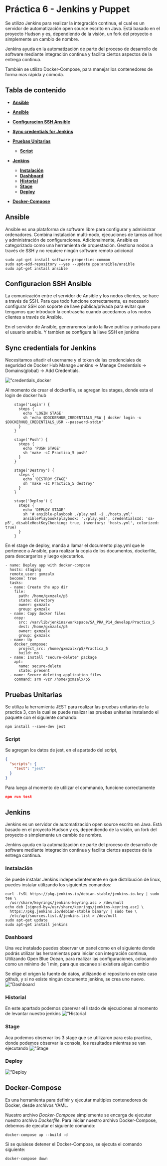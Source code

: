 # **Práctica 6 - Jenkins y Puppet** <!-- omit in toc -->

Se utilizo Jenkins para realizar la integración continua, el cual es un servidor de automatización open source escrito en Java. Está basado en el proyecto Hudson y es, dependiendo de la visión, un fork del proyecto o simplemente un cambio de nombre.

Jenkins ayuda en la automatización de parte del proceso de desarrollo de software mediante integración continua y facilita ciertos aspectos de la entrega continua.

También se utilizo Docker-Compose, para manejar los contenedores de forma mas rápida y cómoda.

## **Tabla de contenido** <!-- omit in toc -->
- [**Ansible**](#ansible)

- [**Ansible**](#ansible)
- [**Configuracion SSH Ansible**](#configuracion-ssh-ansible)
- [**Sync credentials for Jenkins**](#sync-credentials-for-jenkins)
- [**Pruebas Unitarias**](#pruebas-unitarias)
  - [**Script**](#script)
- [**Jenkins**](#jenkins)
  - [**Instalación**](#instalación)
  - [**Dashboard**](#dashboard)
  - [**Historial**](#historial)
  - [**Stage**](#stage)
  - [**Deploy**](#deploy)
- [**Docker-Compose**](#docker-compose)

## **Ansible**
Ansible es una plataforma de software libre para configurar y administrar ordenadores. Combina instalación multi-nodo, ejecuciones de tareas ad hoc y administración de configuraciones. Adicionalmente, Ansible es categorizado como una herramienta de orquestación. Gestiona nodos a través de SSH y no requiere ningún software remoto adicional 

```
sudo apt-get install software-properties-common
sudo apt-add-repository --yes --update ppa:ansible/ansible
sudo apt-get install ansible
```
## **Configuracion SSH Ansible**
La comunicación entre el servidor de Ansible y los nodos clientes, se hace a través de SSH. Para que todo funcione correctamente, es necesario configurar SSH con soporte de llave pública/privada para evitar que tengamos que introducir la contraseña cuando accedamos a los nodos clientes a través de Ansible.

En el servidor de Ansible, generaremos tanto la llave publica y privada para el usuario ansible. 
Y tambien  se configura la llave SSH en jenkins

## **Sync credentials for Jenkins**
Necesitamos añadir el username y el token de las credenciales de seguridad de Docker Hub
Manage Jenkins -> Manage Credentials -> Domains(global) -> Add Credentials.

!["credentials_docker](/Practica_5/img/credentials_docker.png "credentials_docker")

Al momento de crear el dockerfile, se agregan los stages, donde esta el login de docker hub

```
    stage('Login') {
      steps {
        echo 'LOGIN STAGE'
        sh 'echo $DOCKERHUB_CREDENTIALS_PSW | docker login -u $DOCKERHUB_CREDENTIALS_USR --password-stdin'
      }
    }

    stage('Push') {
      steps {
        echo 'PUSH STAGE'
        sh 'make -sC Practica_5 push'
      }
    }

    stage('Destroy') {
      steps {
        echo 'DESTROY STAGE'
        sh 'make -sC Practica_5 destroy'
      }
    }

    stage('Deploy') {
      steps {
        echo 'DEPLOY STAGE'
        sh '# ansible-playbook ./play.yml -i ./hosts.yml'
        ansiblePlaybook(playbook: './play.yml', credentialsId: 'sa-p5', disableHostKeyChecking: true, inventory: 'hosts.yml', colorized: true)
      }
    }
```
En el stage de deploy, manda a llamar el documento play.yml que le pertenece a Ansible, para realizar la copia de los documentos, dockerfile, para descargarlos y luego ejecutarlos.

```
- name: Deploy app with docker-compose
  hosts: staging
  remote_user: gxmzalx
  become: true
  tasks:
  - name: Create the app dir
    file:
      path: /home/gxmzalx/p5
      state: directory
      owner: gxmzalx
      group: gxmzalx
  - name: Copy docker files
    copy:
      src: /var/lib/jenkins/workspace/SA_PRA_P14_develop/Practica_5
      dest: /home/gxmzalx/p5
      owner: gxmzalx
      group: gxmzalx
  - name: Up
    docker_compose:
      project_src: /home/gxmzalx/p5/Practica_5
      build: no
  - name: Install "secure-delete" package
    apt:
      name: secure-delete
      state: present
  - name: Secure deleting application files
    command: srm -vzr /home/gxmzalx/p5
```


## **Pruebas Unitarias**
Se utiliza la herramienta JEST para realizar las pruebas unitarias de la practica 3, con la cual se puede realizar las pruebas unitarias instalando el paquete con el siguiente comando:

```
npm install --save-dev jest
```
### **Script**
Se agregan  los datos de jest, en el apartado del script, 
```json
{
  "scripts": {
    "test": "jest"
  }
}
```
Para luego al momento de utilizar el commando, funcione correctamente
```json
npm run test
```

## **Jenkins**
Jenkins es un servidor de automatización open source escrito en Java. Está basado en el proyecto Hudson y es, dependiendo de la visión, un fork del proyecto o simplemente un cambio de nombre.

Jenkins ayuda en la automatización de parte del proceso de desarrollo de software mediante integración continua y facilita ciertos aspectos de la entrega continua. 

### **Instalación**
Se puede instalar Jenkins independientemente en que distribución de linux, puedes instalar utilizando los siguientes  comandos:

```
curl -fsSL https://pkg.jenkins.io/debian-stable/jenkins.io.key | sudo tee \
  /usr/share/keyrings/jenkins-keyring.asc > /dev/null
echo deb [signed-by=/usr/share/keyrings/jenkins-keyring.asc] \
  https://pkg.jenkins.io/debian-stable binary/ | sudo tee \
  /etc/apt/sources.list.d/jenkins.list > /dev/null
sudo apt-get update
sudo apt-get install jenkins
```

### **Dashboard**
Una vez instalado puedes observar un panel como en el siguiente donde podrás utilizar las herramientas para iniciar con integración continua, Utilizando Open Blue Ocean, para realizar las configuraciones, colocando como un mínimo de 1 min, para que escanee si existiera algún cambio

Se elige el origen la fuente de datos, utilizando el repositorio en este caso github, y si no existe ningún documento jenkins, se crea uno nuevo.
!["Dashboard](/Practica_4/img/dashboard.jpg "Dashboard")

### **Historial**
En este apartado podemos observar el listado de ejecuciones al momento de levantar nuestro jenkins
!["Historial](/Practica_4/img/historial.jpg "Historial")

### **Stage**
Aca podemos observar los 3 stage que se utilizaron para esta practica, donde podemos observar la consola, los resultados mientras se van ejecutando
!["Stage](/Practica_4/img/stage_deploy.jpg "Stage")

### **Deploy**

!["Deploy](/Practica_4/img/deploy.jpg "Deploy")

## **Docker-Compose** 

Es una herramienta para definir y ejecutar multiples contenedores de Docker, desde archivos YAML.

Nuestro archivo *Docker-Compose* simplemente se encarga de ejecutar nuestro archivo *Dockerfile*.
Para iniciar nuestro archivo Docker-Compose, debemos de ejecutar el siguiente comando:

```
docker-compose up --build -d
```

Si se quisiese detener el Docker-Compose, se ejecuta el comando siguiente:

```
docker-compose down
```